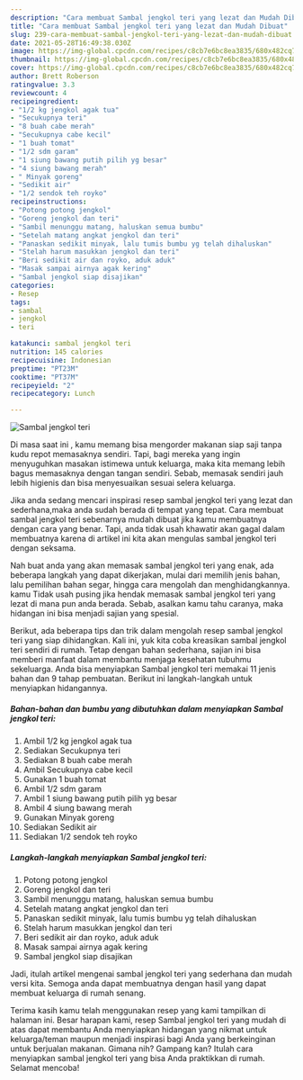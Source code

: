 ```yaml
---
description: "Cara membuat Sambal jengkol teri yang lezat dan Mudah Dibuat"
title: "Cara membuat Sambal jengkol teri yang lezat dan Mudah Dibuat"
slug: 239-cara-membuat-sambal-jengkol-teri-yang-lezat-dan-mudah-dibuat
date: 2021-05-28T16:49:38.030Z
image: https://img-global.cpcdn.com/recipes/c8cb7e6bc8ea3835/680x482cq70/sambal-jengkol-teri-foto-resep-utama.jpg
thumbnail: https://img-global.cpcdn.com/recipes/c8cb7e6bc8ea3835/680x482cq70/sambal-jengkol-teri-foto-resep-utama.jpg
cover: https://img-global.cpcdn.com/recipes/c8cb7e6bc8ea3835/680x482cq70/sambal-jengkol-teri-foto-resep-utama.jpg
author: Brett Roberson
ratingvalue: 3.3
reviewcount: 4
recipeingredient:
- "1/2 kg jengkol agak tua"
- "Secukupnya teri"
- "8 buah cabe merah"
- "Secukupnya cabe kecil"
- "1 buah tomat"
- "1/2 sdm garam"
- "1 siung bawang putih pilih yg besar"
- "4 siung bawang merah"
- " Minyak goreng"
- "Sedikit air"
- "1/2 sendok teh royko"
recipeinstructions:
- "Potong potong jengkol"
- "Goreng jengkol dan teri"
- "Sambil menunggu matang, haluskan semua bumbu"
- "Setelah matang angkat jengkol dan teri"
- "Panaskan sedikit minyak, lalu tumis bumbu yg telah dihaluskan"
- "Stelah harum masukkan jengkol dan teri"
- "Beri sedikit air dan royko, aduk aduk"
- "Masak sampai airnya agak kering"
- "Sambal jengkol siap disajikan"
categories:
- Resep
tags:
- sambal
- jengkol
- teri

katakunci: sambal jengkol teri 
nutrition: 145 calories
recipecuisine: Indonesian
preptime: "PT23M"
cooktime: "PT37M"
recipeyield: "2"
recipecategory: Lunch

---
```



![Sambal jengkol teri](https://img-global.cpcdn.com/recipes/c8cb7e6bc8ea3835/680x482cq70/sambal-jengkol-teri-foto-resep-utama.jpg)

Di masa  saat ini , kamu memang bisa mengorder makanan siap saji tanpa kudu repot memasaknya sendiri. Tapi, bagi mereka yang ingin menyuguhkan masakan istimewa untuk keluarga, maka kita memang lebih bagus memasaknya dengan tangan sendiri. Sebab, memasak sendiri jauh lebih higienis dan bisa menyesuaikan sesuai selera keluarga.

Jika anda sedang mencari inspirasi resep sambal jengkol teri yang lezat dan sederhana,maka anda sudah berada di tempat yang tepat. Cara membuat sambal jengkol teri  sebenarnya mudah dibuat jika kamu membuatnya dengan cara yang benar. Tapi, anda tidak usah khawatir akan gagal dalam membuatnya 
karena di artikel ini kita akan mengulas sambal jengkol teri dengan seksama.  



Nah buat anda yang akan memasak sambal jengkol teri yang enak, ada beberapa langkah yang dapat dikerjakan, mulai dari memilih jenis bahan, lalu pemilihan bahan segar, hingga cara mengolah dan menghidangkannya. kamu Tidak usah pusing jika hendak memasak sambal jengkol teri yang lezat di mana pun anda berada. Sebab, asalkan kamu  tahu caranya, maka hidangan ini bisa menjadi sajian yang spesial.

Berikut, ada beberapa tips dan trik dalam mengolah resep sambal jengkol teri yang siap dihidangkan. Kali ini, yuk kita coba kreasikan sambal jengkol teri sendiri di rumah. Tetap dengan bahan sederhana, sajian ini bisa memberi manfaat dalam membantu menjaga kesehatan tubuhmu sekeluarga. Anda bisa menyiapkan Sambal jengkol teri memakai 11 jenis bahan dan 9 tahap pembuatan. Berikut ini langkah-langkah untuk menyiapkan hidangannya.

<!--inarticleads1-->

##### Bahan-bahan dan bumbu yang dibutuhkan dalam menyiapkan Sambal jengkol teri:

1. Ambil 1/2 kg jengkol agak tua
1. Sediakan Secukupnya teri
1. Sediakan 8 buah cabe merah
1. Ambil Secukupnya cabe kecil
1. Gunakan 1 buah tomat
1. Ambil 1/2 sdm garam
1. Ambil 1 siung bawang putih pilih yg besar
1. Ambil 4 siung bawang merah
1. Gunakan  Minyak goreng
1. Sediakan Sedikit air
1. Sediakan 1/2 sendok teh royko




<!--inarticleads2-->

##### Langkah-langkah menyiapkan Sambal jengkol teri:

1. Potong potong jengkol
1. Goreng jengkol dan teri
1. Sambil menunggu matang, haluskan semua bumbu
1. Setelah matang angkat jengkol dan teri
1. Panaskan sedikit minyak, lalu tumis bumbu yg telah dihaluskan
1. Stelah harum masukkan jengkol dan teri
1. Beri sedikit air dan royko, aduk aduk
1. Masak sampai airnya agak kering
1. Sambal jengkol siap disajikan




Jadi, itulah artikel mengenai  sambal jengkol teri  yang sederhana dan mudah versi kita. Semoga anda dapat membuatnya dengan hasil yang dapat membuat keluarga di rumah senang. 

Terima kasih kamu telah menggunakan resep yang kami tampilkan di halaman ini. Besar harapan kami, resep  Sambal jengkol teri yang mudah di atas dapat membantu Anda menyiapkan hidangan yang nikmat untuk keluarga/teman maupun menjadi inspirasi bagi Anda yang berkeinginan untuk berjualan makanan. Gimana nih? Gampang kan? Itulah cara menyiapkan sambal jengkol teri yang bisa Anda praktikkan di rumah. Selamat mencoba!

